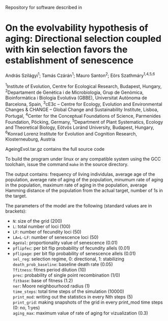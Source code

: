 Repository for software described in

# On the evolvability hypothesis of aging: Directional selection coupled with kin selection favors the establishment of senescence

András Szilágyi<sup>1</sup>; Tamás Czárán<sup>1</sup>; Mauro Santon<sup>2</sup>; Eörs Szathmáry<sup>1,4,5,6</sup>

<sup>1</sup>Institute of Evolution, Centre for Ecological Research, Budapest, Hungary,
<sup>2</sup>Departament de Genètica i de Microbiologia, Grup de Genòmica, Bioinformàtica i Biologia Evolutiva (GBBE), Universitat Autònoma de Barcelona, Spain,
<sup>3</sup>cE3c – Centre for Ecology, Evolution and Environmental Changes & CHANGE – Global Change and Sustainability Institute, Lisboa, Portugal,
<sup>4</sup>Center for the Conceptual Foundations of Science, Parmenides Foundation, Pöcking, Germany,
<sup>5</sup>Department of Plant Systematics, Ecology and Theoretical Biology, Eötvös Loránd University, Budapest, Hungary,
<sup>6</sup>Konrad Lorenz Institute for Evolution and Cognition Research, Klosterneuburg, Austria

AgeingEvol.tar.gz contains the full source code

To build the program under linux or any compatible system using the GCC toolchain, issue the command `make` in the source directory.

The output contains: frequency of living individulas, average age of the population, average rate of aging of the population, minumum rate of aging in the population, maximum rate of aging in the population, average Hamming distance of the population from the actual target, number of 1s in the target.

The parameters of the model are the following (standard values are in brackets):
* `N`: size of the  grid (200)  
* `L`: total number of loci (100)  
* `LF`: number of fecundity loci (50)  
* `LA=L-LF`: number of senescence loci (50)  
* `AgeVal`: proportionality value of senescence (0.01)  
* `pflipfec`: per bit flip probability of fecundity allels (0.01)  
* `pflipage`: per bit flip probability of senescence allels (0.01)  
`sel_reg`: selection regime, 0: directional, 1: stabilizing  
`death_prob_baseline`: baseline death rate (0.05)  
`Tfitness`: fitnes period dilution (10)  
`prec`: probability of single point recombination (1/0)  
`fitbase`: base of fitness (1.2)  
`ner`: Moore neighbourhood radius (1)  
`time_steps`: total time steps of the simulation (10000)  
`print_mod`: writing out the statistics in every Nth steps (5)  
`print_grid`: making snapshots of the grid in every print_mod time steps (0: no, 1:yes)  
`aging_max`: maximum value of rate of aging for vizualization (0.3)  
